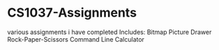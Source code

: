 # CS1037-Assignments
various assignments i have completed
Includes:
Bitmap Picture Drawer
Rock-Paper-Scissors
Command Line Calculator
